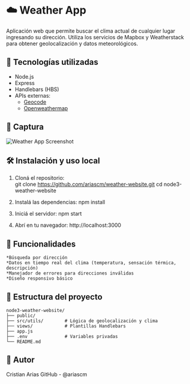 # ☁️ Weather App

Aplicación web que permite buscar el clima actual de cualquier lugar ingresando su dirección. Utiliza los servicios de Mapbox y Weatherstack para obtener geolocalización y datos meteorológicos.

## 🚀 Tecnologías utilizadas

- Node.js
- Express
- Handlebars (HBS)
- APIs externas:
  - [Geocode](https://geocode.maps.co/)
  - [Openweathermap](https://openweathermap.org/)

## 📸 Captura

![Weather App Screenshot](public/img/screenshot.png)

## 🛠️ Instalación y uso local

1. Cloná el repositorio:   
    git clone https://github.com/ariascm/weather-website.git
    cd node3-weather-website

2. Instalá las dependencias:
    npm install

3. Iniciá el servidor:
    npm start

4. Abrí en tu navegador:
    http://localhost:3000

## 📌 Funcionalidades

    *Búsqueda por dirección
    *Datos en tiempo real del clima (temperatura, sensación térmica, descripción)
    *Manejador de errores para direcciones inválidas
    *Diseño responsivo básico

## 🧩 Estructura del proyecto

    node3-weather-website/
    ├── public/
    ├── src/utils/        # Lógica de geolocalización y clima
    ├── views/            # Plantillas Handlebars
    ├── app.js
    ├── .env              # Variables privadas
    └── README.md

## 👤 Autor
Cristian Arias
GitHub - @ariascm
